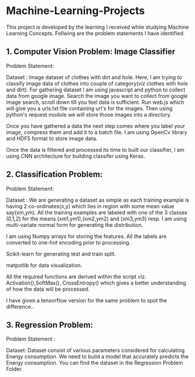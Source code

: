 # Machine-Learning-Projects
This project is developed by the learning I received while studying Machine Learning Concepts.
Follwing are the problem statements I have identified.

## 1. Computer Vision Problem: Image Classifier 

Problem Statement:

Dataset : Image dataset of clothes with dirt and hole.
Here, I am trying to classify image data of clothes into couple of category(viz clothes with hole and dirt).
For gathering dataset I am using javascript and python to collect data from google image.
Search the image you want to collect from google image search, scroll down till you feel data is sufficient. Run web.js which will give you a urls.txt file containing url's for the images. Then using python's request module we will store those images into a directory.

Once you have gathered a data the next step comes where you label your image, compress them and add it to a batch file. I am using OpenCv library and HDF5 format to store image data.

Once the data is filtered and processed its time to built our classifier, I am using CNN architecture for building classifer using Keras.


## 2. Classification Problem:

Problem Statement:

Dataset : 
We are generating a dataset as simple as each training example is having 2 co-ordinates(x,y) which lies in region with some mean value say(xm,ym). All the training examples are labeled with one of the 3 classes (0,1,2) for the means (xm1,ym1),(xm2,ym2) and (xm3,ym3) resp. I am using multi-variate normal form for generating the distribution.

I am using Numpy arrays for storing the features. All the labels are converted to one-hot encoding prior to processing.

Scikit-learn for generating test and train split.

matpotlib for data visualization.

All the required functions are derived within the script viz. Activation(),SoftMax(), CrossEntropy() which gives a better understanding of how the data will be processed.

I have given a tensorflow version for the same problem to spot the difference..

## 3. Regression Problem:

Problem Statement :

Dataset:
Dataset consist of various parameters considered for calculating Energy consumption. We need to build a model that accurately predicts the Energy consumption. You can find the dataset in the Regression Problem Folder. 
